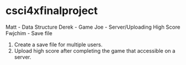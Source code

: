 # csci4xfinalproject
Matt  - Data Structure
Derek - Game
Joe - Server/Uploading High Score
Fwjchim - Save file

1. Create a save file for multiple users.
2. Upload high score after completing the game that accessible on a server.

